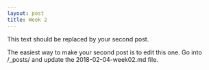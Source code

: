```yaml
---
layout: post
title: Week 2
---
```



This text should be replaced by your second post. 

The easiest way to make your second post is to edit this one. 
Go into /_posts/ and update the 2018-02-04-week02.md file. 

